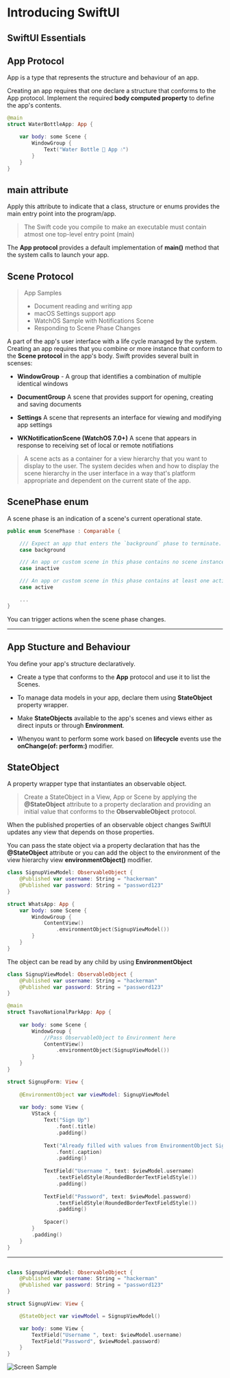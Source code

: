# Introducing SwiftUI
## SwiftUI Essentials

## App Protocol

App is a type that represents the structure and behaviour of an app.

Creating an app requires that one declare a structure that conforms to the App protocol. Implement the required **body computed property** to define the app's contents.

```swift
@main
struct WaterBottleApp: App {

    var body: some Scene {
        WindowGroup {
            Text("Water Bottle 🚰 App 💧")
        }
    }
}
```

## main attribute
Apply this attribute to indicate that a class, structure or enums provides the main entry point into the program/app.

> The Swift code you compile to make an executable must contain atmost one top-level entry point (main)

The **App protocol** provides a default implementation of **main()** method that the system calls to launch your app. 

## Scene Protocol

> App Samples
>  - Document reading and writing app
>  - macOS Settings support app
>  - WatchOS Sample with Notifications Scene
>  - Responding to Scene Phase Changes 

A part of the app's user interface with a life cycle managed by the system.
Creating an app requires that you combine or more instance that conform to the **Scene protocol** in the app's body. Swift provides several built in scenses:

* **WindowGroup** - A group that identifies a combination of multiple identical windows

* **DocumentGroup** A scene that provides support for opening, creating and saving documents

* **Settings** A scene that represents an interface for viewing and modifying app settings

* **WKNotificationScene (WatchOS 7.0+)** A scene that appears in response to receiving set of local or remote notifiations

> A scene acts as a container for a view hierarchy that you want to display to the user. The system decides when and how to display the scene hierarchy in the user interface in a way that's platform appropriate and dependent on the current state of the app.

## ScenePhase enum

A scene phase is an indication of a scene's current operational state. 

```swift
public enum ScenePhase : Comparable {

    /// Expect an app that enters the `background` phase to terminate.
    case background

    /// An app or custom scene in this phase contains no scene instances in the ``ScenePhase/active`` phase.
    case inactive

    /// An app or custom scene in this phase contains at least one active scene instance.
    case active

    ...
}
```

You can trigger actions when the scene phase changes. 

- - -

## App Stucture and Behaviour

You define your app's structure declaratively.

- Create a type that conforms to the **App** protocol and use it to list the Scenes.

- To manage data models in your app, declare them using **StateObject** property wrapper.

- Make **StateObjects** available to the app's scenes and views either as direct inputs or through **Environment**.

- Whenyou want to perform some work based on **lifecycle** events use the **onChange(of: perform:)** modifier.

## StateObject

A property wrapper type that instantiates an observable object.

> Create a StateObject in a View, App or Scene by applying the **@StateObject** attribute to a property declaration and providing an initial value that conforms to the **ObservableObject** protocol.

When the published properties of an observable object changes SwiftUI updates any view that depends on those properties.

You can pass the state object via a property declaration that has the **@StateObject** attribute or you can add the object to the environment of the view hierarchy view **environmentObject()** modifier.

```swift
class SignupViewModel: ObservableObject {
    @Published var username: String = "hackerman"
    @Published var password: String = "password123"
}

struct WhatsApp: App {
    var body: some Scene {
        WindowGroup {
            ContentView()
                .environmentObject(SignupViewModel())
        }
    }
}
```
The object can be read by any child by using **EnvironmentObject**

```swift
class SignupViewModel: ObservableObject {
    @Published var username: String = "hackerman"
    @Published var password: String = "password123"
}

@main
struct TsavoNationalParkApp: App {
    
    var body: some Scene {
        WindowGroup {
            //Pass ObservableObject to Environment here
            ContentView()
                .environmentObject(SignupViewModel())
        }
    }
}

struct SignupForm: View {
    
    @EnvironmentObject var viewModel: SignupViewModel
    
    var body: some View {
        VStack {
            Text("Sign Up")
                .font(.title)
                .padding()
            
            Text("Already filled with values from EnvironmentObject SignupViewModel")
                .font(.caption)
                .padding()
            
            TextField("Username ", text: $viewModel.username)
                .textFieldStyle(RoundedBorderTextFieldStyle())
                .padding()
            
            TextField("Password", text: $viewModel.password)
                .textFieldStyle(RoundedBorderTextFieldStyle())
                .padding()
            
            Spacer()
        }
        .padding()
    }
}
```
- - -

```swift

class SignupViewModel: ObservableObject {
    @Published var username: String = "hackerman"
    @Published var password: String = "password123"
}

struct SignupView: View {

    @StateObject var viewModel = SignupViewModel()

    var body: some View {
        TextField("Username ", text: $viewModel.username)
        TextField("Password", $viewModel.password)
    }
}
```


![Screen Sample ](/screen-1.png)


